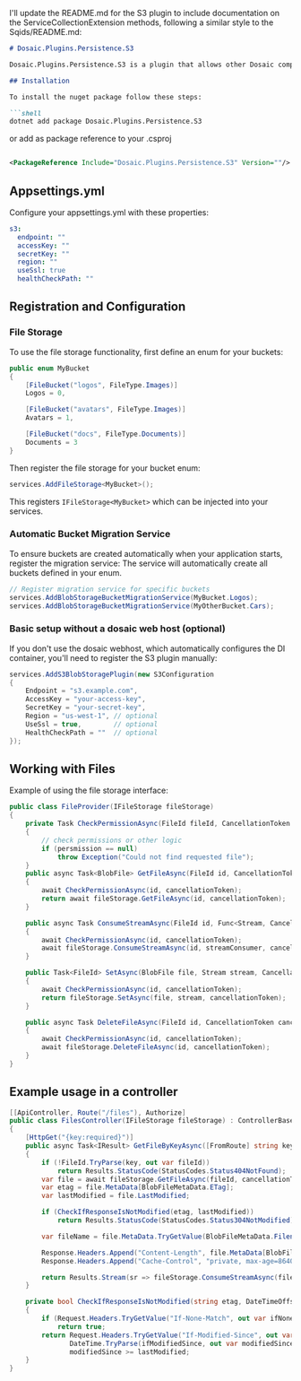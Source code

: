 I'll update the README.md for the S3 plugin to include documentation on the ServiceCollectionExtension methods,
following a similar style to the Sqids/README.md:

```markdown
# Dosaic.Plugins.Persistence.S3

Dosaic.Plugins.Persistence.S3 is a plugin that allows other Dosaic components to interact with S3-compatible storage.

## Installation

To install the nuget package follow these steps:

```shell
dotnet add package Dosaic.Plugins.Persistence.S3
```

or add as package reference to your .csproj

```xml

<PackageReference Include="Dosaic.Plugins.Persistence.S3" Version=""/>
```

## Appsettings.yml

Configure your appsettings.yml with these properties:

```yaml
s3:
  endpoint: ""
  accessKey: ""
  secretKey: ""
  region: ""
  useSsl: true
  healthCheckPath: ""
```

## Registration and Configuration


### File Storage

To use the file storage functionality, first define an enum for your buckets:

```csharp
public enum MyBucket
{
    [FileBucket("logos", FileType.Images)]
    Logos = 0,

    [FileBucket("avatars", FileType.Images)]
    Avatars = 1,

    [FileBucket("docs", FileType.Documents)]
    Documents = 3
}
```

Then register the file storage for your bucket enum:

```csharp
services.AddFileStorage<MyBucket>();
```

This registers `IFileStorage<MyBucket>` which can be injected into your services.

### Automatic Bucket Migration Service

To ensure buckets are created automatically when your application starts, register the migration service:
The service will automatically create all buckets defined in your enum.

```csharp
// Register migration service for specific buckets
services.AddBlobStorageBucketMigrationService(MyBucket.Logos);
services.AddBlobStorageBucketMigrationService(MyOtherBucket.Cars);
```

### Basic setup without a dosaic web host (optional)

If you don't use the dosaic webhost,
which automatically configures the DI container,
you'll need to register the S3 plugin manually:

```csharp
services.AddS3BlobStoragePlugin(new S3Configuration
{
    Endpoint = "s3.example.com",
    AccessKey = "your-access-key",
    SecretKey = "your-secret-key",
    Region = "us-west-1", // optional
    UseSsl = true,        // optional
    HealthCheckPath = ""  // optional
});
```

## Working with Files

Example of using the file storage interface:

```csharp
public class FileProvider(IFileStorage fileStorage)
{
    private Task CheckPermissionAsync(FileId fileId, CancellationToken cancellationToken)
    {
        // check permissions or other logic
        if (persmission == null)
            throw Exception("Could not find requested file");
    }
    public async Task<BlobFile> GetFileAsync(FileId id, CancellationToken cancellationToken = default)
    {
        await CheckPermissionAsync(id, cancellationToken);
        return await fileStorage.GetFileAsync(id, cancellationToken);
    }

    public async Task ConsumeStreamAsync(FileId id, Func<Stream, CancellationToken, Task> streamConsumer, CancellationToken cancellationToken = default)
    {
        await CheckPermissionAsync(id, cancellationToken);
        await fileStorage.ConsumeStreamAsync(id, streamConsumer, cancellationToken);
    }

    public Task<FileId> SetAsync(BlobFile file, Stream stream, CancellationToken cancellationToken = default)
    {
        await CheckPermissionAsync(id, cancellationToken);
        return fileStorage.SetAsync(file, stream, cancellationToken);
    }

    public async Task DeleteFileAsync(FileId id, CancellationToken cancellationToken = default)
    {
        await CheckPermissionAsync(id, cancellationToken);
        await fileStorage.DeleteFileAsync(id, cancellationToken);
    }
}

```

## Example usage in a controller

```csharp
[[ApiController, Route("/files"), Authorize]
public class FilesController(IFileStorage fileStorage) : ControllerBase
{
    [HttpGet("{key:required}")]
    public async Task<IResult> GetFileByKeyAsync([FromRoute] string key, CancellationToken cancellationToken)
    {
        if (!FileId.TryParse(key, out var fileId))
            return Results.StatusCode(StatusCodes.Status404NotFound);
        var file = await fileStorage.GetFileAsync(fileId, cancellationToken);
        var etag = file.MetaData[BlobFileMetaData.ETag];
        var lastModified = file.LastModified;

        if (CheckIfResponseIsNotModified(etag, lastModified))
            return Results.StatusCode(StatusCodes.Status304NotModified);

        var fileName = file.MetaData.TryGetValue(BlobFileMetaData.Filename, out var value) ? value : fileId.Id;

        Response.Headers.Append("Content-Length", file.MetaData[BlobFileMetaData.ContentLength]);
        Response.Headers.Append("Cache-Control", "private, max-age=86400, immutable, must-revalidate");

        return Results.Stream(sr => fileStorage.ConsumeStreamAsync(fileId, async (stream, ct) => await stream.CopyToAsync(sr, ct), cancellationToken), file.MetaData[BlobMetaData.ContentType], fileName, lastModified, new EntityTagHeaderValue(etag));
    }

    private bool CheckIfResponseIsNotModified(string etag, DateTimeOffset lastModified)
    {
        if (Request.Headers.TryGetValue("If-None-Match", out var ifNoneMatch) && ifNoneMatch == etag)
            return true;
        return Request.Headers.TryGetValue("If-Modified-Since", out var ifModifiedSince) &&
               DateTime.TryParse(ifModifiedSince, out var modifiedSince) &&
               modifiedSince >= lastModified;
    }
}
```



